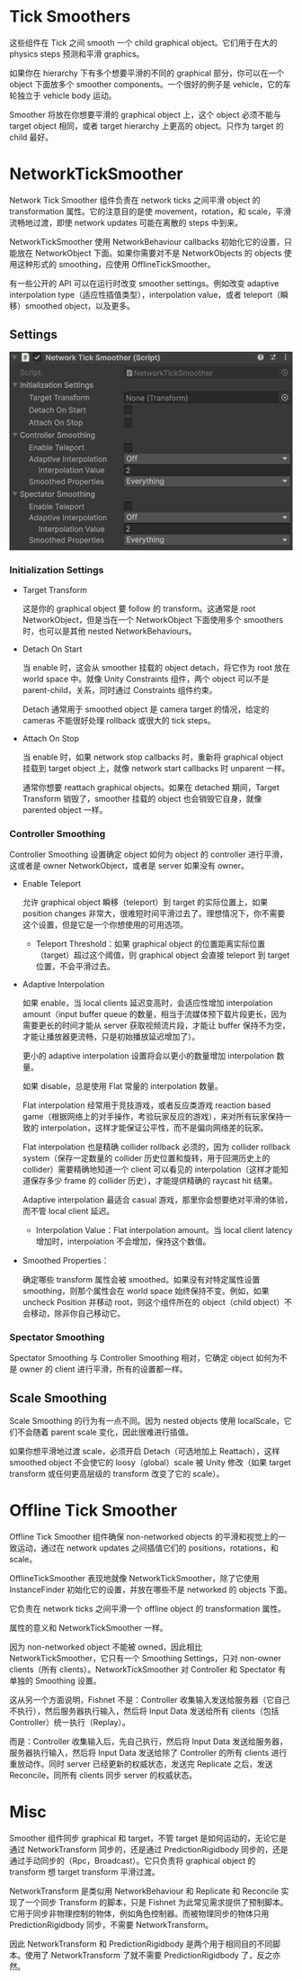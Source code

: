 # Tick Smoothers

这些组件在 Tick 之间 smooth 一个 child graphical object。它们用于在大的 physics steps 预测和平滑 graphics。

如果你在 hierarchy 下有多个想要平滑的不同的 graphical 部分，你可以在一个 object 下面放多个 smoother components。一个很好的例子是 vehicle，它的车轮独立于 vehicle body 运动。

Smoother 将放在你想要平滑的 graphical object 上，这个 object 必须不能与 target object 相同，或者 target hierarchy 上更高的 object。只作为 target 的 child 最好。

# NetworkTickSmoother

Network Tick Smoother 组件负责在 network ticks 之间平滑 object 的 transformation 属性。它的注意目的是使 movement，rotation，和 scale，平滑流畅地过渡，即使 network updates 可能在离散的 steps 中到来。

NetworkTickSmoother 使用 NetworkBehaviour callbacks 初始化它的设置，只能放在 NetworkObject 下面。如果你需要对不是 NetworkObjects 的 objects 使用这种形式的 smoothing，应使用 OfflineTickSmoother。

有一些公开的 API 可以在运行时改变 smoother settings。例如改变 adaptive interpolation type（适应性插值类型），interpolation value，或者 teleport（瞬移）smoothed object，以及更多。

## Settings

![NetworkTickSmoother](../Image/NetworkTickSmoother.png)

### Initialization Settings

- Target Transform

  这是你的 graphical object 要 follow 的 transform。这通常是 root NetworkObject，但是当在一个 NetworkObject 下面使用多个 smoothers 时，也可以是其他 nested NetworkBehaviours。

- Detach On Start

  当 enable 时，这会从 smoother 挂载的 object detach，将它作为 root 放在 world space 中。就像 Unity Constraints 组件，两个 object 可以不是 parent-child，关系，同时通过 Constraints 组件约束。

  Detach 通常用于 smoothed object 是 camera target 的情况，给定的 cameras 不能很好处理 rollback 或很大的 tick steps。

- Attach On Stop

  当 enable 时，如果 network stop callbacks 时，重新将 graphical object 挂载到 target object 上，就像 network start callbacks 时 unparent 一样。

  通常你想要 reattach graphical objects。如果在 detached 期间，Target Transform 销毁了，smoother 挂载的 object 也会销毁它自身，就像 parented object 一样。

### Controller Smoothing

Controller Smoothing 设置确定 object 如何为 object 的 controller 进行平滑，这或者是 owner NetworkObject，或者是 server 如果没有 owner。

- Enable Teleport

  允许 graphical object 瞬移（teleport）到 target 的实际位置上，如果 position changes 非常大，很难短时间平滑过去了。理想情况下，你不需要这个设置，但是它是一个你想使用的可用选项。

  - Teleport Threshold：如果 graphical object 的位置距离实际位置（target）超过这个阈值，则 graphical object 会直接 teleport 到 target 位置，不会平滑过去。

- Adaptive Interpolation

  如果 enable，当 local clients 延迟变高时，会适应性增加 interpolation amount（input buffer queue 的数量，相当于流媒体预下载片段更长，因为需要更长的时间才能从 server 获取视频流片段，才能让 buffer 保持不为空，才能让播放器更流畅，只是初始播放延迟增加了）。

  更小的 adaptive interpolation 设置将会以更小的数量增加 interpolation 数量。

  如果 disable，总是使用 Flat 常量的 interpolation 数量。

  Flat interpolation 经常用于竞技游戏，或者反应类游戏 reaction based game（根据网络上的对手操作，考验玩家反应的游戏），来对所有玩家保持一致的 interpolation，这样才能保证公平性，而不是偏向网络差的玩家。

  Flat interpolation 也是精确 collider rollback 必须的，因为 collider rollback system（保存一定数量的 collider 历史位置和旋转，用于回溯历史上的 collider）需要精确地知道一个 client 可以看见的 interpolation（这样才能知道保存多少 frame 的 collider 历史），才能提供精确的 raycast hit 结果。

  Adaptive interpolation 最适合 casual 游戏，那里你会想要绝对平滑的体验，而不管 local client 延迟。

  - Interpolation Value：Flat interpolation amount。当 local client latency 增加时，interpolation 不会增加，保持这个数值。

- Smoothed Properties：

  确定哪些 transform 属性会被 smoothed。如果没有对特定属性设置 smoothing，则那个属性会在 world space 始终保持不变。例如，如果 uncheck Position 并移动 root，则这个组件所在的 object（child object）不会移动，除非你自己移动它。 

### Spectator Smoothing

Spectator Smoothing 与 Controller Smoothing 相对，它确定 object 如何为不是 owner 的 client 进行平滑，所有的设置都一样。

## Scale Smoothing

Scale Smoothing 的行为有一点不同。因为 nested objects 使用 localScale，它们不会随着 parent scale 变化，因此很难进行插值。

如果你想平滑地过渡 scale，必须开启 Detach（可选地加上 Reattach），这样 smoothed object 不会使它的 loosy（global）scale 被 Unity 修改（如果 target transform 或任何更高层级的 transform 改变了它的 scale）。

# Offline Tick Smoother

Offline Tick Smoother 组件确保 non-networked objects 的平滑和视觉上的一致运动，通过在 network updates 之间插值它们的 positions，rotations，和 scale。

OfflineTickSmoother 表现地就像 NetworkTickSmoother，除了它使用 InstanceFinder 初始化它的设置，并放在哪些不是 networked 的 objects 下面。

它负责在 network ticks 之间平滑一个 offline object 的 transformation 属性。

属性的意义和 NetworkTickSmoother 一样。

因为 non-networked object 不能被 owned，因此相比 NetworkTickSmoother，它只有一个 Smoothing Settings，只对 non-owner clients（所有 clients）。NetworkTickSmoother 对 Controller 和 Spectator 有单独的 Smoothing 设置。

这从另一个方面说明，Fishnet 不是：Controller 收集输入发送给服务器（它自己不执行），然后服务器执行输入，然后将 Input Data 发送给所有 clients（包括 Controller）统一执行（Replay）。

而是：Controller 收集输入后，先自己执行，然后将 Input Data 发送给服务器，服务器执行输入，然后将 Input Data 发送给除了 Controller 的所有 clients 进行重放动作。同时 server 已经更新的权威状态，发送完 Replicate 之后，发送 Reconcile，同所有 clients 同步 server 的权威状态。

# Misc

Smoother 组件同步 graphical 和 target，不管 target 是如何运动的，无论它是通过 NetworkTransform 同步的，还是通过 PredictionRigidbody 同步的，还是通过手动同步的（Rpc，Broadcast）。它只负责将 graphical object 的 transform 想 target transform 平滑过渡。

NetworkTransform 是类似用 NetworkBehaviour 和 Replicate 和 Reconcile 实现了一个同步 Transform 的脚本，只是 Fishnet 为此常见需求提供了预制脚本。它用于同步非物理控制的物体，例如角色控制器。而被物理同步的物体只用 PredictionRigidbody 同步，不需要 NetworkTransform。

因此 NetworkTransform 和 PredictionRigidbody 是两个用于相同目的不同脚本。使用了 NetworkTransform 了就不需要 PredictionRigidbody 了，反之亦然。
